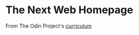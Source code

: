 # The Next Web Homepage

From The Odin Project's [curriculum](https://www.theodinproject.com/courses/html-and-css/lessons/building-with-responsive-design)